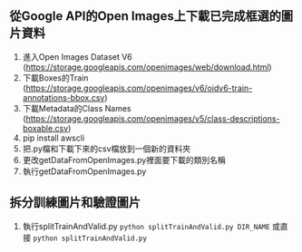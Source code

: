 ## 從Google API的Open Images上下載已完成框選的圖片資料
1. 進入Open Images Dataset V6 (https://storage.googleapis.com/openimages/web/download.html)
2. 下載Boxes的Train (https://storage.googleapis.com/openimages/v6/oidv6-train-annotations-bbox.csv)
3. 下載Metadata的Class Names (https://storage.googleapis.com/openimages/v5/class-descriptions-boxable.csv)
4. pip install awscli
5. 把.py檔和下載下來的csv檔放到一個新的資料夾
6. 更改getDataFromOpenImages.py裡面要下載的類別名稱
7. 執行getDataFromOpenImages.py

## 拆分訓練圖片和驗證圖片
1. 執行splitTrainAndValid.py
   `python splitTrainAndValid.py DIR_NAME`
   或直接
   `python splitTrainAndValid.py`
